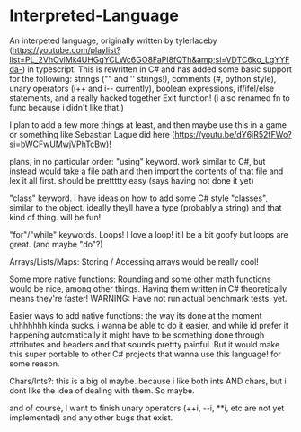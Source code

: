 # Interpreted-Language
An interpeted language, originally written by tylerlaceby (https://youtube.com/playlist?list=PL_2VhOvlMk4UHGqYCLWc6GO8FaPl8fQTh&amp;si=VDTC6ko_LgYYFda-) in typescript. This is rewritten in C# and has added some basic support for the following: 
strings ("" and '' strings!), comments (#, python style), unary operators (i++ and i-- currently), boolean expressions, if/ifel/else statements, and a really hacked together Exit function!
(i also renamed fn to func because i didn't like that.)

I plan to add a few more things at least, and then maybe use this in a game or something like Sebastian Lague did here (https://youtu.be/dY6jR52fFWo?si=bWCFwUMwjVPhTcBw)!

plans, in no particular order:
"using" keyword. work similar to C#, but instead would take a file path and then import the contents of that file and lex it all first. should be prettttty easy (says having not done it yet)

"class" keyword. i have ideas on how to add some C# style "classes", similar to the object. ideally theyll have a type (probably a string) and that kind of thing. will be fun!

"for"/"while" keywords. Loops! I love a loop! itll be a bit goofy but loops are great.
(and maybe "do"?)

Arrays/Lists/Maps: Storing / Accessing arrays would be really cool!

Some more native functions: Rounding and some other math functions would be nice, among other things.
Having them written in C# theoretically means they're faster! WARNING: Have not run actual benchmark tests. yet.

Easier ways to add native functions: the way its done at the moment uhhhhhhh kinda sucks. i wanna be able to do it easier, and while id prefer it happening automatically it might have to be something done through attributes and headers and that sounds prettty painful. But it would make this super portable to other C# projects that wanna use this language! for some reason.

Chars/Ints?: this is a big ol maybe. because i like both ints AND chars, but i dont like the idea of dealing with them. So maybe.

and of course, I want to finish unary operators (++i, --i, **i, etc are not yet implemented) and any other bugs that exist.
